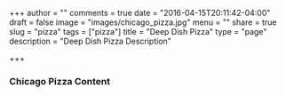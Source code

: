+++
author = ""
comments = true
date = "2016-04-15T20:11:42-04:00"
draft = false
image = "images/chicago_pizza.jpg"
menu = ""
share = true
slug = "pizza"
tags = ["pizza"]
title = "Deep Dish Pizza"
type = "page"
description = "Deep Dish Pizza Description"

+++

### Chicago Pizza Content